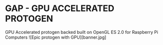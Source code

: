 # GAP - GPU ACCELERATED PROTOGEN

GPU Accelerated protogen backed built on OpenGL ES 2.0 for Raspberry Pi Computers
![Epic protogen with GPU][banner.jpg]
